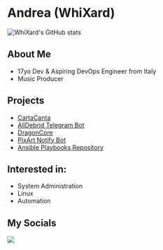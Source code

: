 # Andrea (WhiXard)
![WhiXard's GitHub stats](https://github-readme-stats.vercel.app/api?username=Bildcraft1&show_icons=true&theme=merko)
<br>

## About Me
- 17yo Dev & Aspiring DevOps Engineer from Italy
- Music Producer

## Projects
- [CartaCanta](https://github.com/Carta-Canta/Website)
- [AllDebrid Telegram Bot](https://github.com/Bildcraft1/alldebridBot)
- [DragonCore](https://github.com/Bildcraft1/DragonCore)
- [PixArt Notify Bot](https://github.com/Bildcraft1/pixarprinting_notify)
- [Ansible Playbooks Repository](https://github.com/Bildcraft1/ansible-playbooks)

## Interested in:
- System Administration
- Linux
- Automation

## My Socials
[![](https://img.shields.io/badge/-Telegram-informational?style=for-the-badge&logo=telegram&logoColor=white&color=0088cc)](https://t.me/WhiXard)
